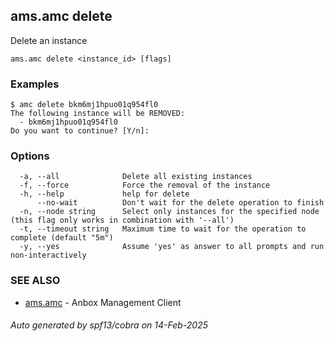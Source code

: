 ## ams.amc delete

Delete an instance

```
ams.amc delete <instance_id> [flags]
```

### Examples

```
$ amc delete bkm6mj1hpuo01q954fl0
The following instance will be REMOVED:
  - bkm6mj1hpuo01q954fl0
Do you want to continue? [Y/n]:

```

### Options

```
  -a, --all              Delete all existing instances
  -f, --force            Force the removal of the instance
  -h, --help             help for delete
      --no-wait          Don't wait for the delete operation to finish
  -n, --node string      Select only instances for the specified node (this flag only works in combination with '--all')
  -t, --timeout string   Maximum time to wait for the operation to complete (default "5m")
  -y, --yes              Assume 'yes' as answer to all prompts and run non-interactively
```

### SEE ALSO

* [ams.amc](ams.amc.md)	 - Anbox Management Client

###### Auto generated by spf13/cobra on 14-Feb-2025
